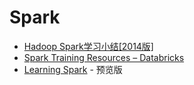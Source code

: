 # Spark

* [Hadoop Spark学习小结[2014版]](http://dongfeiwww.com/hadoop/2014/08/15/spark/)
* [Spark Training Resources – Databricks](http://databricks.com/spark-training-resources)
* [Learning Spark](https://www.safaribooksonline.com/library/view/learning-spark/9781449359034/) - 预览版
